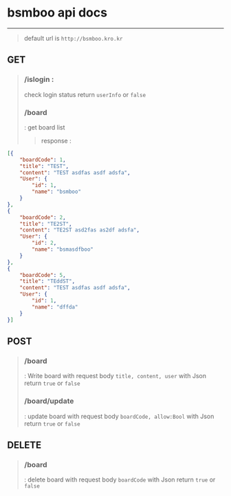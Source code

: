 # bsmboo api docs

---
> default url is `http://bsmboo.kro.kr`
## GET 
> ### /islogin : 
> check login status  return `userInfo` or `false`   
> ### /board
> : get board list 
> > response : 
```json 
[{
    "boardCode": 1,
    "title": "TEST",
    "content": "TEST asdfas asdf adsfa",
    "User": {
        "id": 1,
        "name": "bsmboo"
    }
},
{
    "boardCode": 2,
    "title": "TE2ST",
    "content": "TE2ST asd2fas as2df adsfa",
    "User": {
        "id": 2,
        "name": "bsmasdfboo"
    }   
},
{
    "boardCode": 5,
    "title": "TEddST",
    "content": "TEST asdfas asdf adsfa",
    "User": {
        "id": 1,
        "name": "dffda"
    }   
}]
```


## POST
> ### /board 
> : Write board with request body `title, content, user` with Json
> return `true` or `false`    
>  ### /board/update
> : update board with request body `boardCode, allow:Bool` with Json
> return `true` or `false`

## DELETE
> ### /board
> : delete board with request body `boardCode` with Json
> return `true` or `false`   

